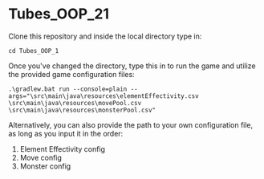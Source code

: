 # Tubes_OOP_21
Clone this repository and inside the local directory type in:
```
cd Tubes_OOP_1
```

Once you've changed the directory, type this in to run the game and utilize the provided game configuration files:
```
.\gradlew.bat run --console=plain --args="\src\main\java\resources\elementEffectivity.csv \src\main\java\resources\movePool.csv \src\main\java\resources\monsterPool.csv"
```

Alternatively, you can also provide the path to your own configuration file, as long as you input it in the order:
1. Element Effectivity config
2. Move config
3. Monster config